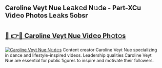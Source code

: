 ## Caroline Veyt Nue Le𝚊k𝚎d N𝚞𝚍e - Part-XCu Vid𝚎o Photos Le𝚊ks 5obsr

# <h2><a href="http://fbauea.evod.top/?m=Caroline+Veyt+Nue">🔗 👉🔴 Caroline Veyt Nue Vid𝚎o Ph𝚘t𝚘s</a></h2>

[![Caroline Veyt Nue N𝚞d𝚎s](https://i.imgur.com/8V9OHl7.gif)](http://fbauea.evod.top/?m=Caroline+Veyt+Nue)
Content creator Caroline Veyt Nue specializing in dance and lifestyle-inspired videos. Leadership qualities Caroline Veyt Nue are essential for public figures to inspire and motivate their followers. 
